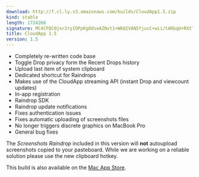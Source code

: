 ```yaml
---
download: http://f.cl.ly.s3.amazonaws.com/builds/CloudApp1.5.zip
kind: stable
length: 1724266
signature: MC4CFQCOjxr2ryIOPpKgOdseAZNvt1+W6QIVANSYjucC+wii/tARbqU+RXtT9lwm
title: CloudApp 1.5
version: 1.5
---
```


* Completely re-written code base
* Toggle Drop privacy form the Recent Drops history
* Upload last item of system clipboard
* Dedicated shortcut for Raindrops
* Makes use of the CloudApp streaming API (instant Drop and viewcount updates)
* In-app registration
* Raindrop SDK 
* Raindrop update notifications
* Fixes authentication issues
* Fixes automatic uploading of screenshots files 
* No longer triggers discrete graphics on MacBook Pro
* General bug fixes

The *Screenshots Raindrop* included in this version will **not** autoupload
screenshots copied to your pasteboard. While we are working on a reliable
solution please use the new clipboard hotkey. 

This build is also available on the [Mac App
Store](http://itunes.apple.com/us/app/cloud/id417602904?mt=12&ls=1).
